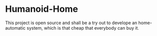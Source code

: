 Humanoid-Home
=============

This project is open source and shall be a try out to develope an home-automatic system, which is that cheap that everybody can buy it.
